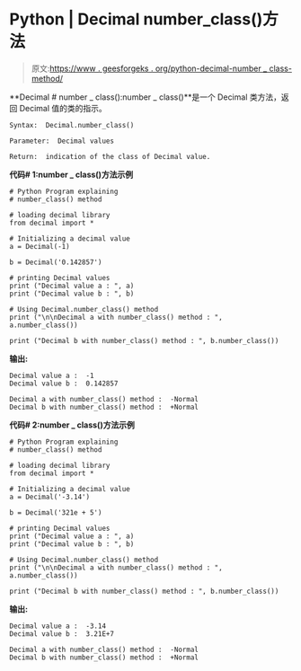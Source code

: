 # Python | Decimal number_class()方法

> 原文:[https://www . geesforgeks . org/python-decimal-number _ class-method/](https://www.geeksforgeeks.org/python-decimal-number_class-method/)

**Decimal # number _ class():number _ class()**是一个 Decimal 类方法，返回 Decimal 值的类的指示。

```
Syntax:  Decimal.number_class()

Parameter:  Decimal values

Return:  indication of the class of Decimal value. 

```

**代码# 1:number _ class()方法示例**

```
# Python Program explaining 
# number_class() method

# loading decimal library
from decimal import *

# Initializing a decimal value
a = Decimal(-1)

b = Decimal('0.142857')

# printing Decimal values
print ("Decimal value a : ", a)
print ("Decimal value b : ", b)

# Using Decimal.number_class() method
print ("\n\nDecimal a with number_class() method : ", a.number_class())

print ("Decimal b with number_class() method : ", b.number_class())
```

**输出:**

```
Decimal value a :  -1
Decimal value b :  0.142857

Decimal a with number_class() method :  -Normal
Decimal b with number_class() method :  +Normal

```

**代码# 2:number _ class()方法示例**

```
# Python Program explaining 
# number_class() method

# loading decimal library
from decimal import *

# Initializing a decimal value
a = Decimal('-3.14')

b = Decimal('321e + 5')

# printing Decimal values
print ("Decimal value a : ", a)
print ("Decimal value b : ", b)

# Using Decimal.number_class() method
print ("\n\nDecimal a with number_class() method : ", a.number_class())

print ("Decimal b with number_class() method : ", b.number_class())
```

**输出:**

```
Decimal value a :  -3.14
Decimal value b :  3.21E+7

Decimal a with number_class() method :  -Normal
Decimal b with number_class() method :  +Normal

```